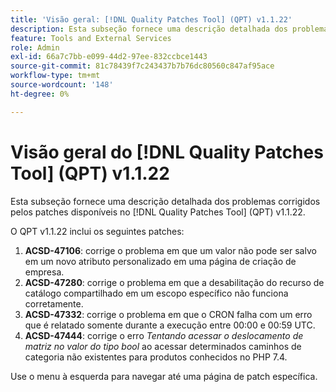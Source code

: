 ```yaml
---
title: 'Visão geral: [!DNL Quality Patches Tool] (QPT) v1.1.22'
description: Esta subseção fornece uma descrição detalhada dos problemas corrigidos pelos patches disponíveis no  [!DNL Quality Patches Tool] (QPT) v1.1.22.
feature: Tools and External Services
role: Admin
exl-id: 66a7c7bb-e099-44d2-97ee-832ccbce1443
source-git-commit: 81c78439f7c243437b7b76dc80560c847af95ace
workflow-type: tm+mt
source-wordcount: '148'
ht-degree: 0%

---
```


# Visão geral do [!DNL Quality Patches Tool] (QPT) v1.1.22

Esta subseção fornece uma descrição detalhada dos problemas corrigidos pelos patches disponíveis no [!DNL Quality Patches Tool] (QPT) v1.1.22.

O QPT v1.1.22 inclui os seguintes patches:

1. **ACSD-47106**: corrige o problema em que um valor não pode ser salvo em um novo atributo personalizado em uma página de criação de empresa.
1. **ACSD-47280**: corrige o problema em que a desabilitação do recurso de catálogo compartilhado em um escopo específico não funciona corretamente.
1. **ACSD-47332**: corrige o problema em que o CRON falha com um erro que é relatado somente durante a execução entre 00:00 e 00:59 UTC.
1. **ACSD-47444**: corrige o erro _Tentando acessar o deslocamento de matriz no valor do tipo bool_ ao acessar determinados caminhos de categoria não existentes para produtos conhecidos no PHP 7.4.

Use o menu à esquerda para navegar até uma página de patch específica.
